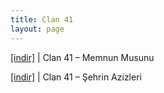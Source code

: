 ```yaml
---
title: Clan 41
layout: page
---
```


<a href="https://cloud.mail.ru/public/61182f3716ac/Clan%2041%20-%20Memnun%20Musunuz" target="_blank">[indir]</a> | Clan 41 &#8211; Memnun Musunu

<a href="https://cloud.mail.ru/public/f0d65d19d27c/Clan%2041%20-%20%C5%9Eehrin%20Azizleri" target="_blank">[indir]</a> | Clan 41 &#8211; Şehrin Azizleri